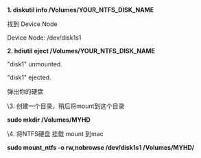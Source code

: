 **1. diskutil info /Volumes/YOUR_NTFS_DISK_NAME** 

找到 Device Node

Device Node:              /dev/disk1s1

**2. hdiutil eject /Volumes/YOUR_NTFS_DISK_NAME**

"disk1" unmounted.

"disk1" ejected.

弹出你的硬盘

\3. 创建一个目录，稍后将mount到这个目录 

**sudo mkdir /Volumes/MYHD**

\4. 将NTFS硬盘 挂载 mount 到mac

**sudo mount_ntfs -o rw,nobrowse /dev/disk1s1 /Volumes/MYHD/**

